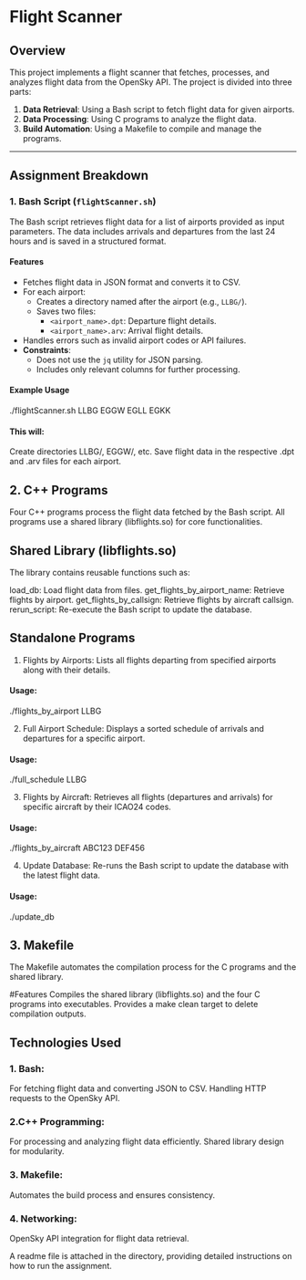 # Flight Scanner

## Overview
This project implements a flight scanner that fetches, processes, and analyzes flight data from the OpenSky API. The project is divided into three parts:
1. **Data Retrieval**: Using a Bash script to fetch flight data for given airports.
2. **Data Processing**: Using C programs to analyze the flight data.
3. **Build Automation**: Using a Makefile to compile and manage the programs.

---

## Assignment Breakdown

### 1. Bash Script (`flightScanner.sh`)
The Bash script retrieves flight data for a list of airports provided as input parameters. The data includes arrivals and departures from the last 24 hours and is saved in a structured format.

#### Features
- Fetches flight data in JSON format and converts it to CSV.
- For each airport:
  - Creates a directory named after the airport (e.g., `LLBG/`).
  - Saves two files:
    - `<airport_name>.dpt`: Departure flight details.
    - `<airport_name>.arv`: Arrival flight details.
- Handles errors such as invalid airport codes or API failures.
- **Constraints**:
  - Does not use the `jq` utility for JSON parsing.
  - Includes only relevant columns for further processing.

#### Example Usage
./flightScanner.sh LLBG EGGW EGLL EGKK
#### This will:
Create directories LLBG/, EGGW/, etc.
Save flight data in the respective .dpt and .arv files for each airport.

## 2. C++ Programs
Four C++ programs process the flight data fetched by the Bash script. All programs use a shared library (libflights.so) for core functionalities.

## Shared Library (libflights.so)
The library contains reusable functions such as:

load_db: Load flight data from files.
get_flights_by_airport_name: Retrieve flights by airport.
get_flights_by_callsign: Retrieve flights by aircraft callsign.
rerun_script: Re-execute the Bash script to update the database.

## Standalone Programs
1. Flights by Airports:
Lists all flights departing from specified airports along with their details.
#### Usage:
./flights_by_airport LLBG

2. Full Airport Schedule:
Displays a sorted schedule of arrivals and departures for a specific airport.
#### Usage:
./full_schedule LLBG

3. Flights by Aircraft:
Retrieves all flights (departures and arrivals) for specific aircraft by their ICAO24 codes.
#### Usage:
./flights_by_aircraft ABC123 DEF456

4. Update Database:
Re-runs the Bash script to update the database with the latest flight data.
#### Usage:
./update_db

## 3. Makefile
The Makefile automates the compilation process for the C programs and the shared library.

#Features
Compiles the shared library (libflights.so) and the four C programs into executables.
Provides a make clean target to delete compilation outputs.

## Technologies Used
### 1. Bash:
For fetching flight data and converting JSON to CSV.
Handling HTTP requests to the OpenSky API.
### 2.C++ Programming:
For processing and analyzing flight data efficiently.
Shared library design for modularity.
### 3. Makefile:
Automates the build process and ensures consistency.
### 4. Networking:
OpenSky API integration for flight data retrieval.

A readme file is attached in the directory, providing detailed instructions on how to run the assignment.
